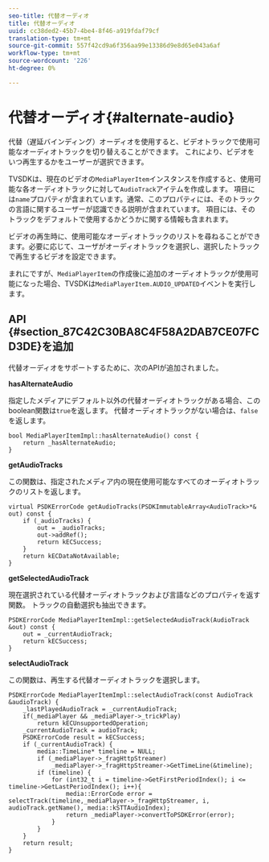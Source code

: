 ```yaml
---
seo-title: 代替オーディオ
title: 代替オーディオ
uuid: cc38ded2-45b7-4be4-8f46-a919fdaf79cf
translation-type: tm+mt
source-git-commit: 557f42cd9a6f356aa99e13386d9e8d65e043a6af
workflow-type: tm+mt
source-wordcount: '226'
ht-degree: 0%

---
```



# 代替オーディオ{#alternate-audio}

代替（遅延バインディング）オーディオを使用すると、ビデオトラックで使用可能なオーディオトラックを切り替えることができます。 これにより、ビデオをいつ再生するかをユーザーが選択できます。

<!--<a id="section_E4F9DC28A2944BD08B4190A7F98A8365"></a>-->

TVSDKは、現在のビデオの`MediaPlayerItem`インスタンスを作成すると、使用可能な各オーディオトラックに対して`AudioTrack`アイテムを作成します。 項目には`name`プロパティが含まれています。通常、このプロパティには、そのトラックの言語に関するユーザーが認識できる説明が含まれています。 項目には、そのトラックをデフォルトで使用するかどうかに関する情報も含まれます。

ビデオの再生時に、使用可能なオーディオトラックのリストを尋ねることができます。必要に応じて、ユーザがオーディオトラックを選択し、選択したトラックで再生するビデオを設定できます。

まれにですが、`MediaPlayerItem`の作成後に追加のオーディオトラックが使用可能になった場合、TVSDKは`MediaPlayerItem.AUDIO_UPDATED`イベントを実行します。

## API {#section_87C42C30BA8C4F58A2DAB7CE07FCD3DE}を追加

代替オーディオをサポートするために、次のAPIが追加されました。

**hasAlternateAudio**

指定したメディアにデフォルト以外の代替オーディオトラックがある場合、このboolean関数は`true`を返します。 代替オーディオトラックがない場合は、`false`を返します。

```
bool MediaPlayerItemImpl::hasAlternateAudio() const { 
    return _hasAlternateAudio; 
}
```

**getAudioTracks**

この関数は、指定されたメディア内の現在使用可能なすべてのオーディオトラックのリストを返します。

```
virtual PSDKErrorCode getAudioTracks(PSDKImmutableArray<AudioTrack>*& out) const { 
    if (_audioTracks) { 
        out = _audioTracks; 
        out->addRef(); 
        return kECSuccess; 
    } 
    return kECDataNotAvailable; 
} 
```

**getSelectedAudioTrack**

現在選択されている代替オーディオトラックおよび言語などのプロパティを返す関数。 トラックの自動選択も抽出できます。

```
PSDKErrorCode MediaPlayerItemImpl::getSelectedAudioTrack(AudioTrack &out) const { 
    out = _currentAudioTrack; 
    return kECSuccess; 
}
```

**selectAudioTrack**

この関数は、再生する代替オーディオトラックを選択します。

```
PSDKErrorCode MediaPlayerItemImpl::selectAudioTrack(const AudioTrack &audioTrack) { 
    _lastPlayedAudioTrack = _currentAudioTrack; 
    if(_mediaPlayer && _mediaPlayer->_trickPlay) 
        return kECUnsupportedOperation; 
    _currentAudioTrack = audioTrack; 
    PSDKErrorCode result = kECSuccess; 
    if (_currentAudioTrack) { 
        media::TimeLine* timeline = NULL; 
        if (_mediaPlayer->_fragHttpStreamer) 
            _mediaPlayer->_fragHttpStreamer->GetTimeLine(&timeline); 
        if (timeline) { 
            for (int32_t i = timeline->GetFirstPeriodIndex(); i <= timeline->GetLastPeriodIndex(); i++){ 
                media::ErrorCode error = selectTrack(timeline,_mediaPlayer->_fragHttpStreamer, i, audioTrack.getName(), media::kSTTAudioIndex); 
                return _mediaPlayer->convertToPSDKError(error); 
            } 
        } 
    }   
    return result; 
}
```
